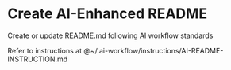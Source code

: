 # Create AI-Enhanced README

Create or update README.md following AI workflow standards

Refer to instructions at @~/.ai-workflow/instructions/AI-README-INSTRUCTION.md
